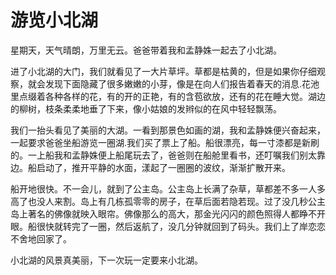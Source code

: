 # 游览小北湖

星期天，天气晴朗，万里无云。爸爸带着我和孟静姝一起去了小北湖。

进了小北湖的大门，我们就看见了一大片草坪。草都是枯黄的，但是如果你仔细观察，就会发现下面隐藏了很多嫩嫩的小芽，像是在向人们报告着春天的消息.花池里点缀着各种各样的花，有的开的正艳，有的含苞欲放，还有的花在睡大觉。湖边的柳树，枝条柔柔地垂了下来，像小姑娘的发辫似的在风中轻轻飘荡。 

我们一抬头看见了美丽的大湖。一看到那景色如画的湖，我和孟静姝便兴奋起来，一起要求爸爸坐船游览一圈湖.我们买了票上了船。船很漂亮，每一寸漆都是新刷的。一上船我和孟静姝便上船尾玩去了，爸爸则在船舱里看书，还叮嘱我们别太靠边。船启动了，推开平静的水面，漾起了一圈圈的波纹，渐渐扩散开来。

船开地很快。不一会儿，就到了公主岛。公主岛上长满了杂草，草都差不多一人多高了也没人来割。岛上有几栋孤零零的房子，在草后面若隐若现。过了没几秒公主岛上著名的佛像就映入眼帘。佛像那么的高大，那金光闪闪的颜色照得人都睁不开眼。船很快就转完了一圈，然后返航了，没几分钟就回到了码头。我们上了岸恋恋不舍地回家了。

小北湖的风景真美丽，下一次玩一定要来小北湖。
